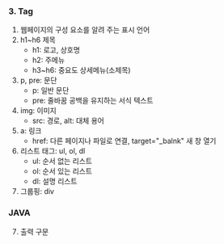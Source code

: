 ### 3. Tag
1. 웹페이지의 구성 요소를 알려 주는 표시 언어
2. h1~h6 제목
    - h1: 로고, 상호명
    - h2: 주메뉴
    - h3~h6: 중요도 상세메뉴(소제목)
3. p, pre: 문단
    - p: 일반 문단
    - pre: 줄바꿈 공백을 유지하는 서식 텍스트
4. img: 이미지
    - src: 경로, alt: 대체 용어
5. a: 링크
    - href: 다른 페이지나 파일로 연결, target="_balnk" 새 창 열기
6. 리스트 태그: ul, ol, dl
    - ul: 순서 없는 리스트
    - ol: 순서 있는 리스트
    - dl: 설명 리스트
 7. 그룹핑: div

 ### JAVA
 7. 출력 구문
 